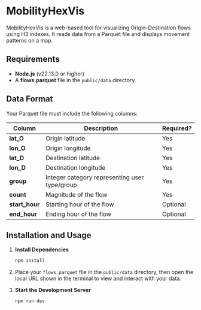 # MobilityHexVis

MobilityHexVis is a web-based tool for visualizing Origin–Destination flows using H3 indexes. It reads data from a Parquet file and displays movement patterns on a map.

## Requirements

- **Node.js** (v22.13.0 or higher)
- A **flows.parquet** file in the `public/data` directory

## Data Format

Your Parquet file must include the following columns:

| Column     | Description                                   | Required? |
|------------|-----------------------------------------------|-----------|
| **lat_O**  | Origin latitude                               | Yes       |
| **lon_O**  | Origin longitude                              | Yes       |
| **lat_D**  | Destination latitude                          | Yes       |
| **lon_D**  | Destination longitude                         | Yes       |
| **group**  | Integer category representing user type/group | Yes       |
| **count**  | Magnitude of the flow                         | Yes       |
| **start_hour** | Starting hour of the flow                 | Optional  |
| **end_hour**   | Ending hour of the flow                   | Optional  |

## Installation and Usage

1. **Install Dependencies**

    ```bash
    npm install
    ```

2. Place your `flows.parquet` file in the `public/data` directory, then open the local URL shown in the terminal to view and interact with your data.

3. **Start the Development Server**

    ```bash
    npm run dev
    ```


